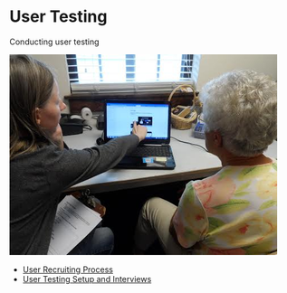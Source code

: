 # User Testing

Conducting user testing

![](images/conducting-user-testing.jpg)

* [User Recruiting Process](user-recruiting-process.md)
* [User Testing Setup and Interviews](user-testing-setup-and-interviews.md)




